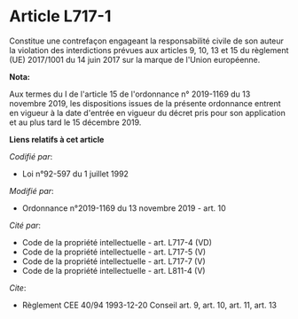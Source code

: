 # Article L717-1

Constitue une contrefaçon engageant la responsabilité civile de son auteur la violation des interdictions prévues aux
articles 9, 10, 13 et 15 du règlement (UE) 2017/1001 du 14 juin 2017 sur la marque de l'Union européenne.

**Nota:**

Aux termes du I de l'article 15 de l'ordonnance n° 2019-1169 du 13 novembre 2019, les dispositions issues de la présente
ordonnance entrent en vigueur à la date d'entrée en vigueur du décret pris pour son application et au plus tard le 15
décembre 2019.

**Liens relatifs à cet article**

_Codifié par_:

  - Loi n°92-597 du 1 juillet 1992

_Modifié par_:

  - Ordonnance n°2019-1169 du 13 novembre 2019 - art. 10

_Cité par_:

  - Code de la propriété intellectuelle - art. L717-4 (VD)
  - Code de la propriété intellectuelle - art. L717-5 (V)
  - Code de la propriété intellectuelle - art. L717-7 (V)
  - Code de la propriété intellectuelle - art. L811-4 (V)

_Cite_:

  - Règlement CEE 40/94 1993-12-20 Conseil art. 9, art. 10, art. 11, art. 13
